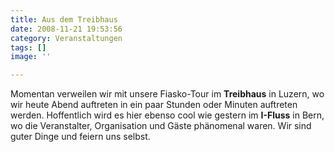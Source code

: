 ```yaml
---
title: Aus dem Treibhaus
date: 2008-11-21 19:53:56
category: Veranstaltungen
tags: []
image: ''

---
```


Momentan verweilen wir mit unsere Fiasko-Tour im **Treibhaus** in Luzern, wo wir heute Abend auftreten in ein paar Stunden oder Minuten auftreten werden. Hoffentlich wird es hier ebenso cool wie gestern im **I-Fluss** in Bern, wo die Veranstalter, Organisation und Gäste phänomenal waren. Wir sind guter Dinge und feiern uns selbst.
